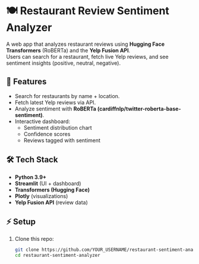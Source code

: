# 🍽️ Restaurant Review Sentiment Analyzer

A web app that analyzes restaurant reviews using **Hugging Face Transformers** (RoBERTa) and the **Yelp Fusion API**.  
Users can search for a restaurant, fetch live Yelp reviews, and see sentiment insights (positive, neutral, negative).

## 🚀 Features
- Search for restaurants by name + location.
- Fetch latest Yelp reviews via API.
- Analyze sentiment with **RoBERTa (cardiffnlp/twitter-roberta-base-sentiment)**.
- Interactive dashboard:
  - Sentiment distribution chart
  - Confidence scores
  - Reviews tagged with sentiment

## 🛠️ Tech Stack
- **Python 3.9+**
- **Streamlit** (UI + dashboard)
- **Transformers (Hugging Face)**
- **Plotly** (visualizations)
- **Yelp Fusion API** (review data)

## ⚡ Setup

1. Clone this repo:
   ```bash
   git clone https://github.com/YOUR_USERNAME/restaurant-sentiment-analyzer.git
   cd restaurant-sentiment-analyzer
